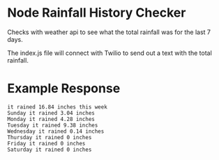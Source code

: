 # Node Rainfall History Checker 
Checks with weather api to see what the total rainfall was for the last 7 days.

The index.js file will connect with Twilio to send out a text with the total rainfall.

# Example Response
```text
it rained 16.84 inches this week
Sunday it rained 3.04 inches
Monday it rained 4.28 inches
Tuesday it rained 9.38 inches
Wednesday it rained 0.14 inches
Thursday it rained 0 inches
Friday it rained 0 inches
Saturday it rained 0 inches
```